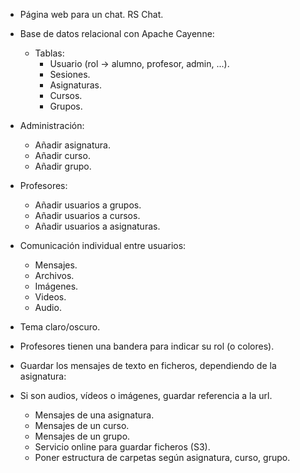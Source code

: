 - Página web para un chat. RS Chat.
- Base de datos relacional con Apache Cayenne:
    - Tablas:
        - Usuario (rol -> alumno, profesor, admin, ...).
        - Sesiones.
        - Asignaturas.
        - Cursos.
        - Grupos.

- Administración:
    - Añadir asignatura.
    - Añadir curso.
    - Añadir grupo.

- Profesores:
    - Añadir usuarios a grupos.
    - Añadir usuarios a cursos.
    - Añadir usuarios a asignaturas.

- Comunicación individual entre usuarios:
    - Mensajes.
    - Archivos.
    - Imágenes.
    - Videos.
    - Audio.

- Tema claro/oscuro.

- Profesores tienen una bandera para indicar su rol (o colores).
- Guardar los mensajes de texto en ficheros, dependiendo de la asignatura:
- Si son audios, vídeos o imágenes, guardar referencia a la url.
    - Mensajes de una asignatura.
    - Mensajes de un curso.
    - Mensajes de un grupo.
    - Servicio online para guardar ficheros (S3).
    - Poner estructura de carpetas según asignatura, curso, grupo.

